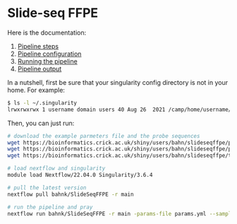 
# Slide-seq FFPE


Here is the documentation:

 1. [Pipeline steps](doc/steps.md)
 2. [Pipeline configuration](doc/config.md)
 3. [Running the pipeline](doc/run.md)
 4. [Pipeline output](doc/output.md)

In a nutshell, first be sure that your singularity config directory is not in your home.
For example:

```bash
$ ls -l ~/.singularity
lrwxrwxrwx 1 username domain users 40 Aug 26  2021 /camp/home/username/.singularity -> /camp/stp/babs/working/username/.singularity
```

Then, you can just run:

```bash
# download the example parmeters file and the probe sequences
wget https://bioinformatics.crick.ac.uk/shiny/users/bahn/slideseqffpe/params.yml
wget https://bioinformatics.crick.ac.uk/shiny/users/bahn/slideseqffpe/probes.fasta
wget https://bioinformatics.crick.ac.uk/shiny/users/bahn/slideseqffpe/template.fasta

# load nextflow and singularity
module load Nextflow/22.04.0 Singularity/3.6.4

# pull the latest version
nextflow pull bahnk/SlideSeqFFPE -r main

# run the pipeline and pray
nextflow run bahnk/SlideSeqFFPE -r main -params-file params.yml --sample_sheet /path/to/samplesheet --data_dir /path/to/sequencingdirectory
```

